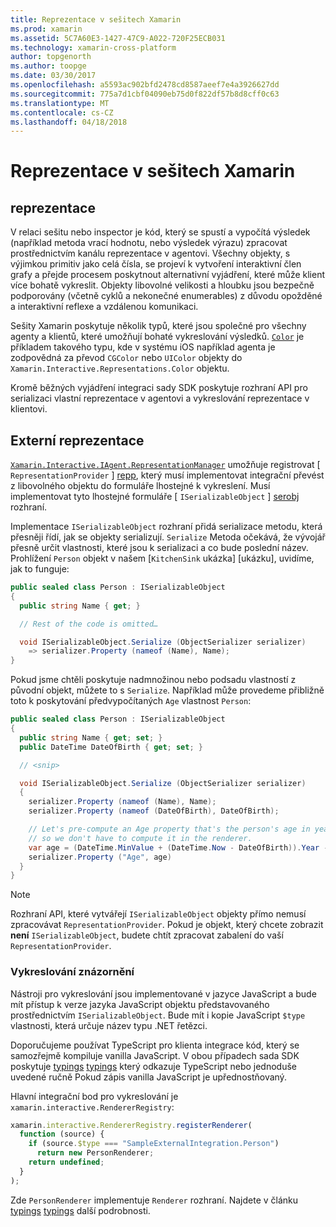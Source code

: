 ```yaml
---
title: Reprezentace v sešitech Xamarin
ms.prod: xamarin
ms.assetid: 5C7A60E3-1427-47C9-A022-720F25ECB031
ms.technology: xamarin-cross-platform
author: topgenorth
ms.author: toopge
ms.date: 03/30/2017
ms.openlocfilehash: a5593ac902bfd2478cd8587aeef7e4a3926627dd
ms.sourcegitcommit: 775a7d1cbf04090eb75d0f822df57b8d8cff0c63
ms.translationtype: MT
ms.contentlocale: cs-CZ
ms.lasthandoff: 04/18/2018
---
```

# <a name="representations-in-xamarin-workbooks"></a>Reprezentace v sešitech Xamarin

## <a name="representations"></a>reprezentace

V relaci sešitu nebo inspector je kód, který se spustí a vypočítá výsledek (například metoda vrací hodnotu, nebo výsledek výrazu) zpracovat prostřednictvím kanálu reprezentace v agentovi. Všechny objekty, s výjimkou primitiv jako celá čísla, se projeví k vytvoření interaktivní člen grafy a přejde procesem poskytnout alternativní vyjádření, které může klient více bohatě vykreslit. Objekty libovolné velikosti a hloubku jsou bezpečně podporovány (včetně cyklů a nekonečné enumerables) z důvodu opožděné a interaktivní reflexe a vzdálenou komunikaci.

Sešity Xamarin poskytuje několik typů, které jsou společné pro všechny agenty a klientů, které umožňují bohaté vykreslování výsledků. [`Color`][xir-color] je příkladem takového typu, kde v systému iOS například agenta je zodpovědná za převod `CGColor` nebo `UIColor` objekty do `Xamarin.Interactive.Representations.Color` objektu.

Kromě běžných vyjádření integraci sady SDK poskytuje rozhraní API pro serializaci vlastní reprezentace v agentovi a vykreslování reprezentace v klientovi.

## <a name="external-representations"></a>Externí reprezentace

[`Xamarin.Interactive.IAgent.RepresentationManager`][repman] umožňuje registrovat [ `RepresentationProvider` ] [ repp], který musí implementovat integrační převést z libovolného objektu do formuláře lhostejné k vykreslení. Musí implementovat tyto lhostejné formuláře [ `ISerializableObject` ] [ serobj] rozhraní.

Implementace `ISerializableObject` rozhraní přidá serializace metodu, která přesněji řídí, jak se objekty serializují. `Serialize` Metoda očekává, že vývojář přesně určit vlastnosti, které jsou k serializaci a co bude poslední název. Prohlížení `Person` objekt v našem [`KitchenSink` ukázka] [ukázku], uvidíme, jak to funguje:

```csharp
public sealed class Person : ISerializableObject
{
  public string Name { get; }

  // Rest of the code is omitted…

  void ISerializableObject.Serialize (ObjectSerializer serializer)
    => serializer.Property (nameof (Name), Name);
}
```

Pokud jsme chtěli poskytuje nadmnožinou nebo podsadu vlastností z původní objekt, můžete to s `Serialize`. Například může provedeme přibližně toto k poskytování předvypočítaných `Age` vlastnost `Person`:

```csharp
public sealed class Person : ISerializableObject
{
  public string Name { get; set; }
  public DateTime DateOfBirth { get; set; }

  // <snip>

  void ISerializableObject.Serialize (ObjectSerializer serializer)
  {
    serializer.Property (nameof (Name), Name);
    serializer.Property (nameof (DateOfBirth), DateOfBirth);

    // Let's pre-compute an Age property that's the person's age in years,
    // so we don't have to compute it in the renderer.
    var age = (DateTime.MinValue + (DateTime.Now - DateOfBirth)).Year - 1;
    serializer.Property ("Age", age)
  }
}
```

> [!NOTE]
> Rozhraní API, které vytvářejí `ISerializableObject` objekty přímo nemusí zpracovávat `RepresentationProvider`. Pokud je objekt, který chcete zobrazit **není** `ISerializableObject`, budete chtít zpracovat zabalení do vaší `RepresentationProvider`.

### <a name="rendering-a-representation"></a>Vykreslování znázornění

Nástroji pro vykreslování jsou implementované v jazyce JavaScript a bude mít přístup k verze jazyka JavaScript objektu představovaného prostřednictvím `ISerializableObject`. Bude mít i kopie JavaScript `$type` vlastnosti, která určuje název typu .NET řetězci.

Doporučujeme používat TypeScript pro klienta integrace kód, který se samozřejmě kompiluje vanilla JavaScript. V obou případech sada SDK poskytuje [typings] [ typings] který odkazuje TypeScript nebo jednoduše uvedené ručně Pokud zápis vanilla JavaScript je upřednostňovaný.

Hlavní integrační bod pro vykreslování je `xamarin.interactive.RendererRegistry`:

```js
xamarin.interactive.RendererRegistry.registerRenderer(
  function (source) {
    if (source.$type === "SampleExternalIntegration.Person")
      return new PersonRenderer;
    return undefined;
  }
);
```

Zde `PersonRenderer` implementuje `Renderer` rozhraní. Najdete v článku [typings] [ typings] další podrobnosti.

[typings]: https://github.com/xamarin/Workbooks/blob/master/SDK/typings/xamarin-interactive.d.ts
[xir-color]: https://developer.xamarin.com/api/type/Xamarin.Interactive.Representations.Color/
[repman]: https://developer.xamarin.com/api/type/Xamarin.Interactive.Representations.IRepresentationManager/
[repp]: https://developer.xamarin.com/api/type/Xamarin.Interactive.Representations.RepresentationProvider/
[serobj]: https://developer.xamarin.com/api/type/Xamarin.Interactive.Serialization.ISerializableObject/
